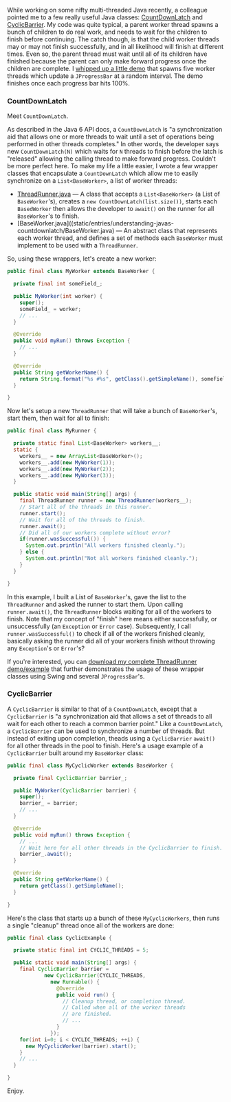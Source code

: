 While working on some nifty multi-threaded Java recently, a colleague pointed me to a few really useful Java classes: [CountDownLatch](http://java.sun.com/javase/6/docs/api/java/util/concurrent/CountDownLatch.html) and [CyclicBarrier](http://java.sun.com/javase/6/docs/api/java/util/concurrent/CyclicBarrier.html).  My code was quite typical, a parent worker thread spawns a bunch of children to do real work, and needs to wait for the children to finish before continuing.  The catch though, is that the child worker threads may or may not finish successfully, and in all likelihood will finish at different times.  Even so, the parent thread must wait until all of its children have finished because the parent can only make forward progress once the children are complete.  I [whipped up a little demo](static/entries/understanding-javas-countdownlatch/kolich.com-countdownlatch-swing-example.zip) that spawns five worker threads which update a `JProgressBar` at a random interval.  The demo finishes once each progress bar hits 100%.

### CountDownLatch

Meet `CountDownLatch`.

As described in the Java 6 API docs, a `CountDownLatch` is "a synchronization aid that allows one or more threads to wait until a set of operations being performed in other threads completes."  In other words, the developer says new `CountDownLatch(N)` which waits for `N` threads to finish before the latch is "released" allowing the calling thread to make forward progress.  Couldn't be more perfect here.  To make my life a little easier, I wrote a few wrapper classes that encapsulate a `CountDownLatch` which allow me to easily synchronize on a `List<BaseWorker>`, a list of worker threads:

* [ThreadRunner.java](static/entries/understanding-javas-countdownlatch/ThreadRunner.java) &mdash; A class that accepts a `List<BaseWorker>` (a List of `BaseWorker`'s), creates a `new CountDownLatch(list.size())`, starts each `BasedWorker` then allows the developer to `await()` on the runner for all `BaseWorker`'s to finish.
* [BaseWorker.java]((static/entries/understanding-javas-countdownlatch/BaseWorker.java) &mdash; An abstract class that represents each worker thread, and defines a set of methods each `BaseWorker` must implement to be used with a `ThreadRunner`.

So, using these wrappers, let's create a new worker:

```java
public final class MyWorker extends BaseWorker {

  private final int someField_;

  public MyWorker(int worker) {
    super();
    someField_ = worker;
    // ...
  }

  @Override
  public void myRun() throws Exception {
    // ...
  }

  @Override
  public String getWorkerName() {
    return String.format("%s #%s", getClass().getSimpleName(), someField_);
  }

}
```

Now let's setup a new `ThreadRunner` that will take a bunch of `BaseWorker`'s, start them, then wait for all to finish:

```java
public final class MyRunner {

  private static final List<BaseWorker> workers__;
  static {
    workers__ = new ArrayList<BaseWorker>();
    workers__.add(new MyWorker(1));
    workers__.add(new MyWorker(2));
    workers__.add(new MyWorker(3));
  }

  public static void main(String[] args) {
    final ThreadRunner runner = new ThreadRunner(workers__);
    // Start all of the threads in this runner.
    runner.start();
    // Wait for all of the threads to finish.
    runner.await();
    // Did all of our workers complete without error?
    if(runner.wasSuccessful()) {
      System.out.println("All workers finished cleanly.");
    } else {
      System.out.println("Not all workers finished cleanly.");
    }
  }

}
```

In this example, I built a List of `BaseWorker`'s, gave the list to the `ThreadRunner` and asked the runner to start them.  Upon calling `runner.await()`, the `ThreadRunner` blocks waiting for all of the workers to finish.  Note that my concept of "finish" here means either successfully, or unsuccessfully (an `Exception` or `Error` case).  Subsequently, I call `runner.wasSuccessful()` to check if all of the workers finished cleanly, basically asking the runner did all of your workers finish without throwing any `Exception`'s or `Error`'s?

If you're interested, you can [download my complete ThreadRunner demo/example](static/entries/understanding-javas-countdownlatch/kolich.com-countdownlatch-swing-example.zip) that further demonstrates the usage of these wrapper classes using Swing and several `JProgressBar`'s.

### CyclicBarrier

A `CyclicBarrier` is similar to that of a `CountDownLatch`, except that a `CyclicBarrier` is "a synchronization aid that allows a set of threads to all wait for each other to reach a common barrier point."  Like a `CountDownLatch`, a `CyclicBarrier` can be used to synchronize a number of threads.  But instead of exiting upon completion, theads using a `CyclicBarrier` `await()` for all other threads in the pool to finish.  Here's a usage example of a `CyclicBarrier` built around my `BaseWorker` class:

```java
public final class MyCyclicWorker extends BaseWorker {

  private final CyclicBarrier barrier_;

  public MyWorker(CyclicBarrier barrier) {
    super();
    barrier_ = barrier;
    // ...
  }

  @Override
  public void myRun() throws Exception {
    // ...
    // Wait here for all other threads in the CyclicBarrier to finish.
    barrier_.await();
  }

  @Override
  public String getWorkerName() {
    return getClass().getSimpleName();
  }

}
```

Here's the class that starts up a bunch of these `MyCyclicWorkers`, then runs a single "cleanup" thread once all of the workers are done:

```java
public final class CyclicExample {

  private static final int CYCLIC_THREADS = 5;

  public static void main(String[] args) {
    final CyclicBarrier barrier =
            new CyclicBarrier(CYCLIC_THREADS,
              new Runnable() {
                @Override
                public void run() {
                  // Cleanup thread, or completion thread.
                  // Called when all of the worker threads
                  // are finished.
                  // ...
                }
              });
    for(int i=0; i < CYCLIC_THREADS; ++i) {
      new MyCyclicWorker(barrier).start();
    }
    // ...
  }

}
```

Enjoy.
